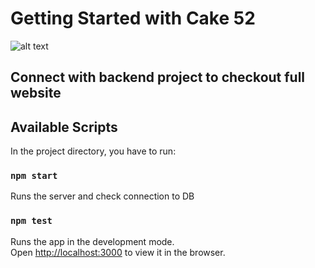 # Getting Started with Cake 52

![alt text](https://drive.google.com/uc?export=view&id=1zsaVQmkSvRZ28NKrnjtBYqtq2ToJof8l)

## Connect with backend project to checkout full website

## Available Scripts

In the project directory, you have to run:

### `npm start`

Runs the server and check connection to DB

### `npm test`

Runs the app in the development mode.\
Open [http://localhost:3000](http://localhost:3000) to view it in the browser.
